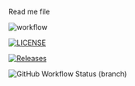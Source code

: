 Read me file


![workflow](https://github.com/WilkMat3/sem/actions/workflows/main.yml/badge.svg)



[![LICENSE](https://img.shields.io/github/license/WilkMat3/sem.svg?style=flat-square)](https://github.com/<github-username>/sem/blob/master/LICENSE)



[![Releases](https://img.shields.io/github/release/WilkMat3/sem/all.svg?style=flat-square)](https://github.com/<github-username>/sem/releases)


![GitHub Workflow Status (branch)](https://img.shields.io/github/workflow/status/WilkMat3/sem/A%20workflow%20for%20my%20Hello%20World%20App/develop)
